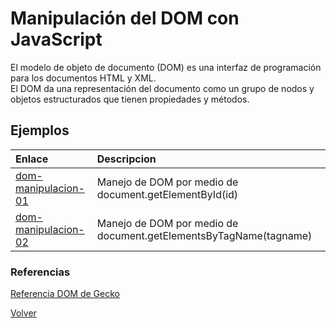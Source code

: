 # Manipulación del DOM con JavaScript
El modelo de objeto de documento (DOM) es una interfaz de programación para los documentos HTML y XML.  
El DOM da una representación del documento como un grupo de nodos y objetos estructurados que tienen propiedades y métodos.

## Ejemplos

|Enlace                                        |Descripcion        |
|:-----                                        |:----------        |
|[dom-manipulacion-01](./01/readme.md)   |Manejo de DOM por medio de document.getElementById(id)  |
|[dom-manipulacion-02](./02/readme.md)   |Manejo de DOM por medio de document.getElementsByTagName(tagname)|



### Referencias
[Referencia DOM de Gecko](https://developer.mozilla.org/es/docs/Referencia_DOM_de_Gecko/Introducci%C3%B3n)

[Volver](../readme.md)